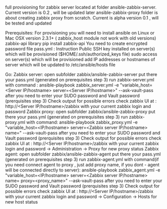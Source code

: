 
full provisioning for zabbix server located at folder ansible-zabbix-server. Current version is 0.2 , will be updated later
ansible-zabbix-proxy folder is about creating zabbix proxy from scratch. Current is alpha version 0.1 , will be tested and updated

Prerequisites:
For provisioning you will need to install ansible on  Linux or Mac OSX  version 2.3.1+ ( zabbix_host module not work with old versions)
zabbix-api library 
pip install zabbix-api
You need to create encrypted password file pass.yml : Instruction
Public SSH key installed on server(s) which will be provisioned ($HOME/.ssh/authorized_keys file)
sudo access on server(s) which will be provisioned
add IP addresses or hostnames of server which will be updated to /etc/ansible/hosts file

Go:
Zabbix server:
open subfolder zabbix/ansible-zabbix-server
put there your pass.yml (generated on prerequisites step 3)
run zabbix-server.yml with command : 
ansible-playbook zabbix_server.yml -e "variable_host=<Server IP/hostname> server=<Server IP/hostname>" --ask-vault-pass
after you need to enter your SUDO password and Vault password (prerquisites step 3)
Check output for possible errors
check zabbix UI at : http://<Server IP/hostname>/zabbix with your current zabbix login and password
Zabbix proxy:
open subfolder zabbix/ansible-zabbix-proxy
put there your pass.yml (generated on prerequisites step 3)
run zabbix-proxy.yml with command: 
ansible-playbook zabbix_proxy.yml -e "variable_host=<IP/hostname> server=<Zabbix server IP/hostname> name=<proxy name>" --ask-vault-pass
after you need to enter your SUDO password and Vault password (prerquisites step 3)
Check output for possible errors
check zabbix UI at : http://<Server IP/hostname>/zabbix with your current zabbix login and password → Administration → Proxy for new proxy status
Zabbix agent:
open subfolder zabbix/ansible-zabbix-agent
put there your pass.yml (generated on prerequisites step 3)
run zabbix-agent.yml with command(if you need connect agent to proxy , just add proxy name, if you dont - agent will be connected directly to server): 
ansible-playbook zabbix_agent.yml -e "variable_host=<IP/hostname> server=<Zabbix server IP/hostname> name=<agent name> proxy=<proxy_name>" --ask-vault-pass
after you need to enter your SUDO password and Vault password (prerquisites step 3)
Check output for possible errors
check zabbix UI at : http://<Server IP/hostname>/zabbix with your current zabbix login and password → Configuration → Hosts for new host status
